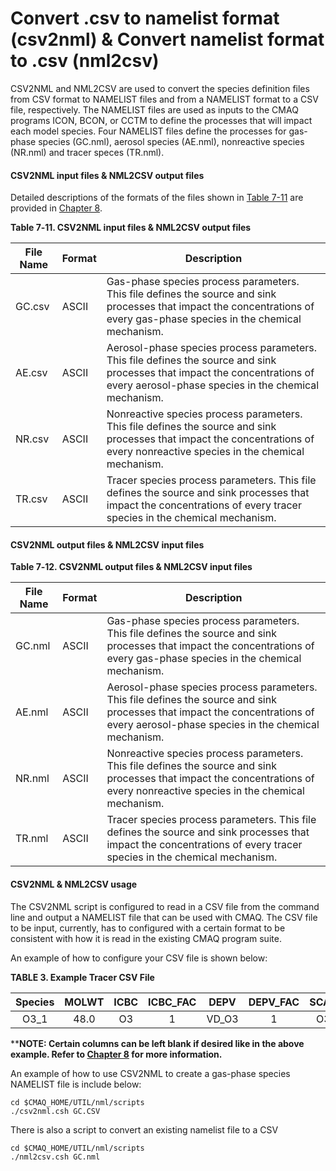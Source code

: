 # Convert .csv to namelist format (csv2nml) & Convert namelist format to .csv (nml2csv)



CSV2NML and NML2CSV are used to convert the species definition files from CSV format to NAMELIST files and from a NAMELIST format to a CSV file, respectively. The NAMELIST files are used as inputs to the CMAQ programs ICON, BCON, or CCTM to define the processes that will impact each model species. Four NAMELIST files define the processes for gas-phase species (GC.nml), aerosol species (AE.nml), nonreactive species (NR.nml) and tracer speces (TR.nml).

#### CSV2NML input files & NML2CSV output files

Detailed descriptions of the formats of the files shown in [Table 7-11](#Table5-9) are provided in [Chapter 8](CMAQ_OGD_ch08_input_files.md). 

<a id=Table7-11></a>

**Table 7‑11. CSV2NML input files & NML2CSV output files**

|**File Name**|**Format**|**Description**|
|--------|--------|--------------------------------------------------------------------------|
|GC.csv|ASCII|Gas-phase species process parameters. This file defines the source and sink processes that impact the concentrations of every gas-phase species in the chemical mechanism.|
|AE.csv|ASCII|Aerosol-phase species process parameters. This file defines the source and sink processes that impact the concentrations of every aerosol-phase species in the chemical mechanism.|
|NR.csv|ASCII|Nonreactive species process parameters. This file defines the source and sink processes that impact the concentrations of every nonreactive species in the chemical mechanism.|
|TR.csv|ASCII|Tracer species process parameters. This file defines the source and sink processes that impact the concentrations of every tracer species in the chemical mechanism.|

#### CSV2NML output files & NML2CSV input files

<a id=Table7-12></a>

**Table 7‑12. CSV2NML output files & NML2CSV input files**

|**File Name**|**Format**|**Description**|
|--------|--------|--------------------------------------------------------------------------|
|GC.nml|ASCII|Gas-phase species process parameters. This file defines the source and sink processes that impact the concentrations of every gas-phase species in the chemical mechanism.|
|AE.nml|ASCII|Aerosol-phase species process parameters. This file defines the source and sink processes that impact the concentrations of every aerosol-phase species in the chemical mechanism.|
|NR.nml|ASCII|Nonreactive species process parameters. This file defines the source and sink processes that impact the concentrations of every nonreactive species in the chemical mechanism.|
|TR.nml|ASCII|Tracer species process parameters. This file defines the source and sink processes that impact the concentrations of every tracer species in the chemical mechanism.|

#### CSV2NML & NML2CSV usage 

The CSV2NML script is configured to read in a CSV file from the command line and output a NAMELIST file that can be used with CMAQ. The CSV file to be input, currently, has to configured with a certain format to be consistent with how it is read in the existing CMAQ program suite. 

An example of how to configure your CSV file is shown below: 

<a id=Table3></a>

**TABLE 3. Example Tracer CSV File**

|**Species**|**MOLWT**|**ICBC**|**ICBC_FAC**|**DEPV**|**DEPV_FAC**|**SCAV**|**SCAV_FAC**|**TR2AE**|**TR2AQ**|**ADVC**|**DIFF**|**DDEP**|**WDEP**|**CONC**|
|:------:|:----:|:----:|:---:|:-----:|:---:|:---:|:----:|:---:|:----:|:----:|:----:|:----:|:----:|:----:|
|O3_1|48.0|O3|1|VD_O3|1|O3|1| ** | **  |YES|YES|YES|YES|YES|

****NOTE: Certain columns can be left blank if desired like in the above example. Refer to [Chapter 8](CMAQ_OGD_ch08_input_files.md) for more information.**


An example of how to use CSV2NML to create a gas-phase species NAMELIST file is include below:

```
cd $CMAQ_HOME/UTIL/nml/scripts
./csv2nml.csh GC.CSV
```

There is also a script to convert an existing namelist file to a CSV

```
cd $CMAQ_HOME/UTIL/nml/scripts
./nml2csv.csh GC.nml
```
